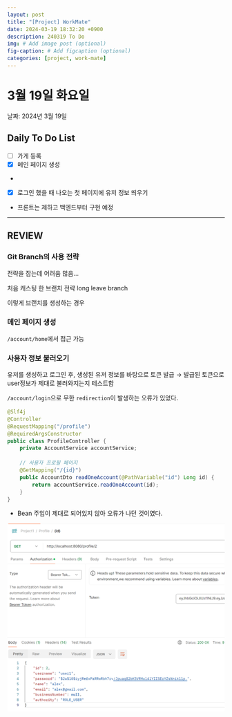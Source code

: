 ```yaml
---
layout: post
title: "[Project] WorkMate"
date: 2024-03-19 18:32:20 +0900
description: 240319 To Do
img: # Add image post (optional)
fig-caption: # Add figcaption (optional)
categories: [project, work-mate]
---
```

# 3월 19일 화요일

날짜: 2024년 3월 19일

## Daily To Do List

- [ ]  가게 등록
- [x]  메인 페이지 생성
  - 
- [x]  로그인 했을 때 나오는 첫 페이지에 유저 정보 띄우기
  - 프론트는 제하고 백엔드부터 구현 예정

---

## REVIEW

### Git Branch의 사용 전략

전략을 잡는데 어려움 많음…

처음 캐스팅 한 브랜치 전략 long leave branch

이렇게 브랜치를 생성하는 경우

### 메인 페이지 생성

`/account/home`에서 접근 가능

### 사용자 정보 불러오기

유저를 생성하고 로그인 후, 생성된 유저 정보를 바탕으로 토큰 발급 → 발급된 토큰으로 user정보가 제대로 불러와지는지 테스트함

`/account/login`으로 무한 `redirection`이 발생하는 오류가 있었다.

```java
@Slf4j
@Controller
@RequestMapping("/profile")
@RequiredArgsConstructor
public class ProfileController {
    private AccountService accountService;

    // 사용자 프로필 페이지
    @GetMapping("/{id}")
    public AccountDto readOneAccount(@PathVariable("id") Long id) {
        return accountService.readOneAccount(id);
    }
}
```

- Bean 주입이 제대로 되어있지 않아 오류가 나던 것이였다.

![Untitled](/assets/img/posts/project/work-mate/240319/Untitled.png)
